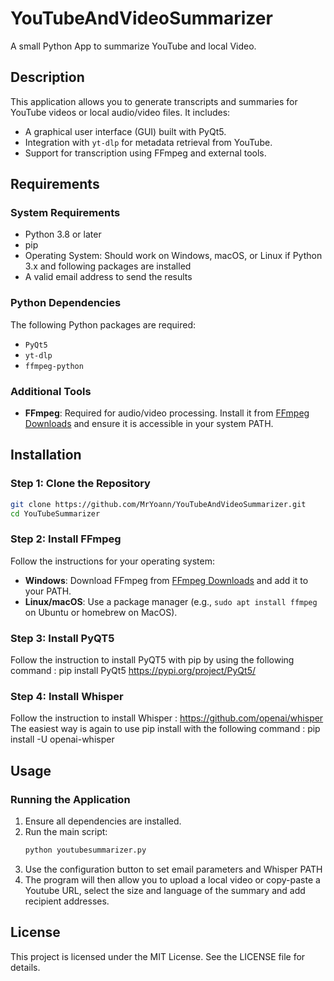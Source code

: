 # YouTubeAndVideoSummarizer
A small Python App to summarize YouTube and local Video.

## Description
This application allows you to generate transcripts and summaries for YouTube videos or local audio/video files. It includes:
- A graphical user interface (GUI) built with PyQt5.
- Integration with `yt-dlp` for metadata retrieval from YouTube.
- Support for transcription using FFmpeg and external tools.

## Requirements

### System Requirements
- Python 3.8 or later
- pip
- Operating System: Should work on Windows, macOS, or Linux if Python 3.x and following packages are installed
- A valid email address to send the results

### Python Dependencies
The following Python packages are required:
- `PyQt5`
- `yt-dlp`
- `ffmpeg-python`

### Additional Tools
- **FFmpeg**: Required for audio/video processing. Install it from [FFmpeg Downloads](https://ffmpeg.org/download.html) and ensure it is accessible in your system PATH.

## Installation

### Step 1: Clone the Repository
```bash
git clone https://github.com/MrYoann/YouTubeAndVideoSummarizer.git
cd YouTubeSummarizer
```


### Step 2: Install FFmpeg
Follow the instructions for your operating system:
- **Windows**: Download FFmpeg from [FFmpeg Downloads](https://ffmpeg.org/download.html) and add it to your PATH.
- **Linux/macOS**: Use a package manager (e.g., `sudo apt install ffmpeg` on Ubuntu or homebrew on MacOS).


### Step 3: Install PyQT5
Follow the instruction to install PyQT5 with pip by using the following command : pip install PyQt5
https://pypi.org/project/PyQt5/

### Step 4: Install Whisper
Follow the instruction to install Whisper : https://github.com/openai/whisper
The easiest way is again to use pip install with the following command : pip install -U openai-whisper


## Usage

### Running the Application
1. Ensure all dependencies are installed.
2. Run the main script:
   ```bash
   python youtubesummarizer.py 
   ```
3. Use the configuration button to set email parameters and Whisper PATH
4. The program will then allow you to upload a local video or copy-paste a Youtube URL, select the size and language of the summary and add recipient addresses.

## License
This project is licensed under the MIT License. See the LICENSE file for details.
